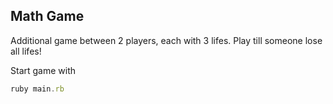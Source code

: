## Math Game
Additional game between 2 players, each with 3 lifes. Play till someone lose all lifes!

Start game with 

```js
ruby main.rb
```